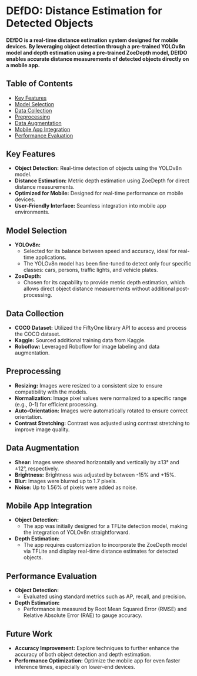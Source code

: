 # DEfDO: Distance Estimation for Detected Objects

#### DEfDO is a real-time distance estimation system designed for mobile devices. By leveraging object detection through a pre-trained YOLOv8n model and depth estimation using a pre-trained ZoeDepth model, DEfDO enables accurate distance measurements of detected objects directly on a mobile app.


 ## Table of Contents
 - [Key Features](#key-features)
 - [Model Selection](#model-selection)
 - [Data Collection](#data-collection)
 - [Preprocessing](#preprocessing)
 - [Data Augmentation](#data-augmentation)
 - [Mobile App Integration](#mobile-app-integration)
 - [Performance Evaluation](#performance-evaluation)


 ## Key Features
 - **Object Detection:** Real-time detection of objects using the YOLOv8n model.
 - **Distance Estimation:** Metric depth estimation using ZoeDepth for direct distance measurements.
 - **Optimized for Mobile:** Designed for real-time performance on mobile devices.
 - **User-Friendly Interface:** Seamless integration into mobile app environments.


 ## Model Selection
 - **YOLOv8n:** 
   - Selected for its balance between speed and accuracy, ideal for real-time applications.
   - The YOLOv8n model has been fine-tuned to detect only four specific classes: cars, persons, traffic lights, and vehicle plates.
 - **ZoeDepth:**
   - Chosen for its capability to provide metric depth estimation, which allows direct object distance measurements without additional post-processing.


 ## Data Collection
- **COCO Dataset:** Utilized the FiftyOne library API to access and process the COCO dataset.
- **Kaggle:** Sourced additional training data from Kaggle.
- **Roboflow:** Leveraged Roboflow for image labeling and data augmentation.

 ## Preprocessing
 - **Resizing:** Images were resized to a consistent size to ensure compatibility with the models.
- **Normalization:** Image pixel values were normalized to a specific range (e.g., 0-1) for efficient processing.
- **Auto-Orientation:** Images were automatically rotated to ensure correct orientation.
- **Contrast Stretching:** Contrast was adjusted using contrast stretching to improve image quality.

 ## Data Augmentation
 - **Shear:** Images were sheared horizontally and vertically by ±13° and ±12°, respectively.
- **Brightness:** Brightness was adjusted by between -15% and +15%.
- **Blur:** Images were blurred up to 1.7 pixels.
- **Noise:** Up to 1.56% of pixels were added as noise.


 ## Mobile App Integration
 - **Object Detection:**
   - The app was initially designed for a TFLite detection model, making the integration of YOLOv8n straightforward.
 - **Depth Estimation:**
   - The app requires customization to incorporate the ZoeDepth model via TFLite and display real-time distance estimates for detected objects.


 ## Performance Evaluation
 - **Object Detection:**
   - Evaluated using standard metrics such as AP, recall, and precision.
 - **Depth Estimation:**
   - Performance is measured by Root Mean Squared Error (RMSE) and Relative Absolute Error (RAE) to gauge accuracy.

 ## Future Work

 - **Accuracy Improvement:** Explore techniques to further enhance the accuracy of both object detection and depth estimation.
 - **Performance Optimization:** Optimize the mobile app for even faster inference times, especially on lower-end devices.